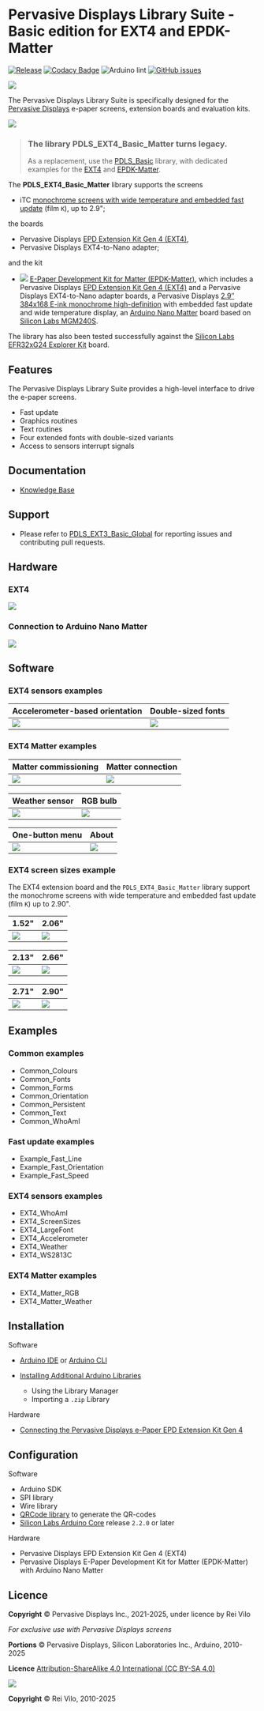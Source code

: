 # Pervasive Displays Library Suite - Basic edition for EXT4 and EPDK-Matter

[![Release](https://img.shields.io/github/v/release/rei-vilo/PDLS_EXT4_Basic_Matter)](https://github.com/rei-vilo/PDLS_EXT4_Basic_Matter/releases) [![Codacy Badge](https://app.codacy.com/project/badge/Grade/77ecc9fa99834e299505f5f2a7c83e53)](https://app.codacy.com/gh/rei-vilo/PDLS_EXT4_Basic_Matter/dashboard?utm_source=github.com&amp;utm_medium=referral&amp;utm_content=rei-vilo/PDLS_EXT4_Basic_Matter&amp;utm_campaign=Badge_Grade) ![Arduino lint](https://github.com/rei-vilo/PDLS_EXT4_Basic_Matter/actions/workflows/main.yml/badge.svg) [![GitHub issues](https://img.shields.io/github/issues/rei-vilo/PDLS_EXT3_Basic_Global)](https://github.com/rei-vilo/PDLS_EXT3_Basic_Global/issues)

[![](https://img.shields.io/badge/-Knowledge_Base-orange)](https://docs.pervasivedisplays.com/knowledge/) 

The Pervasive Displays Library Suite is specifically designed for the [Pervasive Displays](https://www.pervasivedisplays.com) e-paper screens, extension boards and evaluation kits.

![](img/Pervasive_Displays_logo_gray.png)

> ### The library **PDLS_EXT4_Basic_Matter** turns legacy. 
>
> As a replacement, use the [PDLS_Basic](https://github.com/rei-vilo/PDLS_Basic) library, with dedicated examples for the [EXT4](https://github.com/rei-vilo/PDLS_Basic/tree/main/examples/EXT4) and [EPDK-Matter](https://github.com/rei-vilo/PDLS_Basic/tree/main/examples/EXT4_Matter).

The **PDLS\_EXT4\_Basic\_Matter** library supports the screens

* iTC [monochrome screens with wide temperature and embedded fast update](https://www.pervasivedisplays.com/products/?_sft_etc_itc=pu&_sft_temperature_range=m15c-to-p60c) (film `K`), up to 2.9";

<!-- <center>![](img/Logo-PDI-white.png) ![](img/Logo_Arduino.png) ![](img/Logo_SiLabs.png)</center> -->

the boards

* Pervasive Displays [EPD Extension Kit Gen 4 (EXT4)](https://www.pervasivedisplays.com/product/epd-extension-kit-gen-4-EXT4/), 
* Pervasive Displays EXT4-to-Nano adapter;

and the kit

* ![](https://img.shields.io/badge/-NEW-orange) [E-Paper Development Kit for Matter (EPDK-Matter)](https://www.pervasivedisplays.com), which includes a Pervasive Displays [EPD Extension Kit Gen 4 (EXT4)](https://www.pervasivedisplays.com/product/epd-extension-kit-gen-3-EXT3/) and a Pervasive Displays EXT4-to-Nano adapter boards, a Pervasive Displays [2.9″ 384x168 E-ink monochrome high-definition](https://www.pervasivedisplays.com/product/2-9-e-ink-displays/) with embedded fast update and wide temperature display, an [Arduino Nano Matter](https://store.arduino.cc/pages/nano-matter) board based on [Silicon Labs MGM240S](https://www.silabs.com/wireless/zigbee/efr32mg24-series-2-modules).

The library has also been tested successfully against the [Silicon Labs EFR32xG24 Explorer Kit](https://www.silabs.com/development-tools/wireless/efr32xg24-explorer-kit) board.

## Features

The Pervasive Displays Library Suite provides a high-level interface to drive the e-paper screens.

* Fast update
* Graphics routines
* Text routines
* Four extended fonts with double-sized variants
* Access to sensors interrupt signals

## Documentation

* [Knowledge Base](https://docs.pervasivedisplays.com/knowledge/)

## Support

* Please refer to [PDLS_EXT3_Basic_Global](https://github.com/rei-vilo/PDLS_EXT3_Basic_Global/issues) for reporting issues and contributing pull requests.

## Hardware

### EXT4

![](img/Board_EXT4.png)

### Connection to Arduino Nano Matter

![](img/Board_EXT4_Nano_Matter.png)
<!-- 
### Connection to SiLabs xG24 Explorer Kit

![](img/Board_EXT4_xG24.png) -->

## Software

### EXT4 sensors examples

Accelerometer-based orientation | Double-sized fonts
--- | ---
![](img/EXT4_8.gif) | ![](img/EXT4_7.png)

### EXT4 Matter examples

Matter commissioning | Matter connection
--- | ---
![](img/EXT4_1.png) | ![](img/EXT4_2.png)

Weather sensor | RGB bulb
--- | ---
![](img/EXT4_3.png) | ![](img/EXT4_4.png)

One-button menu | About
--- | ---
![](img/EXT4_6.gif) | ![](img/EXT4_5.png)

### EXT4 screen sizes example

The EXT4 extension board and the `PDLS_EXT4_Basic_Matter` library support the monochrome screens with wide temperature and embedded fast update (film `K`) up to 2.90".

1.52" | 2.06"
--- | ---
![](img/EXT4_152_KS.png) | ![](img/EXT4_206_KS.png) 

2.13" | 2.66"
--- | ---
![](img/EXT4_213_KS.png) | ![](img/EXT4_266_KS.png) 

2.71" | 2.90"
--- | ---
![](img/EXT4_271_KS.png) | ![](img/EXT4_290_KS.png)

## Examples

### Common examples

* Common_Colours
* Common_Fonts
* Common_Forms
* Common_Orientation
* Common_Persistent
* Common_Text
* Common_WhoAmI

### Fast update examples

* Example_Fast_Line
* Example_Fast_Orientation
* Example_Fast_Speed

### EXT4 sensors examples

* EXT4_WhoAmI
* EXT4_ScreenSizes
* EXT4_LargeFont
* EXT4_Accelerometer
* EXT4_Weather
* EXT4_WS2813C

### EXT4 Matter examples 
 
* EXT4_Matter_RGB 
* EXT4_Matter_Weather 

## Installation

Software

* [Arduino IDE](https://www.arduino.cc/en/software) or [Arduino CLI](https://arduino.github.io/arduino-cli/)
* [Installing Additional Arduino Libraries](https://www.arduino.cc/en/guide/libraries)

    + Using the Library Manager
    + Importing a `.zip` Library

Hardware

* [Connecting the Pervasive Displays e-Paper EPD Extension Kit Gen 4](https://embeddedcomputing.weebly.com/connecting-the-pervasive-displays-ext4.html)

## Configuration

Software

* Arduino SDK
* SPI library
* Wire library
* [QRCode library](https://www.arduino.cc/reference/en/libraries/qrcode/) to generate the QR-codes
* [Silicon Labs Arduino Core](https://github.com/siliconlabs/arduino) release `2.2.0` or later

Hardware

* Pervasive Displays EPD Extension Kit Gen 4 (EXT4)
* Pervasive Displays E-Paper Development Kit for Matter (EPDK-Matter) with Arduino Nano Matter

## Licence

**Copyright** &copy; Pervasive Displays Inc., 2021-2025, under licence by Rei Vilo

*For exclusive use with Pervasive Displays screens*

**Portions** &copy; Pervasive Displays, Silicon Laboratories Inc., Arduino, 2010-2025

**Licence** [Attribution-ShareAlike 4.0 International (CC BY-SA 4.0)](./LICENCE.md)

![](img/by-sa.svg)

**Copyright** &copy; Rei Vilo, 2010-2025

